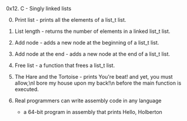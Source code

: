 0x12. C - Singly linked lists

0. Print list - prints all the elements of a list_t list.

1. List length - returns the number of elements in a linked list_t list.

2. Add node -  adds a new node at the beginning of a list_t list.

3. Add node at the end - adds a new node at the end of a list_t list.

4. Free list - a function that frees a list_t list.

5. The Hare and the Tortoise - prints You're beat! and yet, you must allow,\nI bore my house upon my back!\n before the main function is executed.

6. Real programmers can write assembly code in any language
   - a 64-bit program in assembly that prints Hello, Holberton
